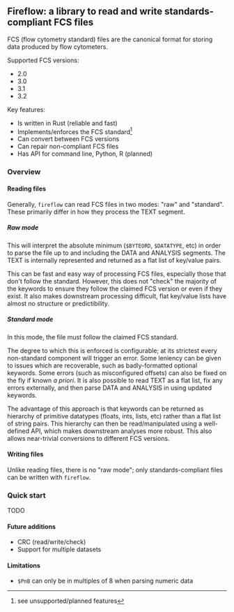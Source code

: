 ## Fireflow: a library to read and write standards-compliant FCS files

FCS (flow cytometry standard) files are the canonical format for storing data
produced by flow cytometers.

Supported FCS versions:

* 2.0
* 3.0
* 3.1
* 3.2

Key features:

* Is written in Rust (reliable and fast)
* Implements/enforces the FCS standard[^1]
* Can convert between FCS versions
* Can repair non-compliant FCS files
* Has API for command line, Python, R (planned)

[^1]: see unsupported/planned features 

### Overview

#### Reading files

Generally, `fireflow` can read FCS files in two modes: "raw" and "standard".
These primarily differ in how they process the TEXT segment.

##### Raw mode

This will interpret the absolute minimum (`$BYTEORD`, `$DATATYPE`, etc) in
order to parse the file up to and including the DATA and ANALYSIS segments. The
TEXT is internally represented and returned as a flat list of key/value pairs.

This can be fast and easy way of processing FCS files, especially those that
don't follow the standard. However, this does not "check" the majority of the
keywords to ensure they follow the claimed FCS version or even if they exist. It
also makes downstream processing difficult, flat key/value lists have almost no
structure or predictibility.

##### Standard mode

In this mode, the file must follow the claimed FCS standard.

The degree to which this is enforced is configurable; at its strictest every
non-standard component will trigger an error. Some leniency can be given to
issues which are recoverable, such as badly-formatted optional keywords. Some
errors (such as misconfigured offsets) can also be fixed on the fly if known _a
priori_. It is also possible to read TEXT as a flat list, fix any errors
externally, and then parse DATA and ANALYSIS in using updated keywords.

The advantage of this approach is that keywords can be returned as hierarchy of
primitive datatypes (floats, ints, lists, etc) rather than a flat list of string
pairs. This hierarchy can then be read/manipulated using a well-defined API,
which makes downstream analyses more robust. This also allows near-trivial
conversions to different FCS versions.

#### Writing files

Unlike reading files, there is no "raw mode"; only standards-compliant files can
be written with `fireflow`.

### Quick start

TODO

#### Future additions

* CRC (read/write/check)
* Support for multiple datasets

#### Limitations

* `$PnB` can only be in multiples of 8 when parsing numeric data
